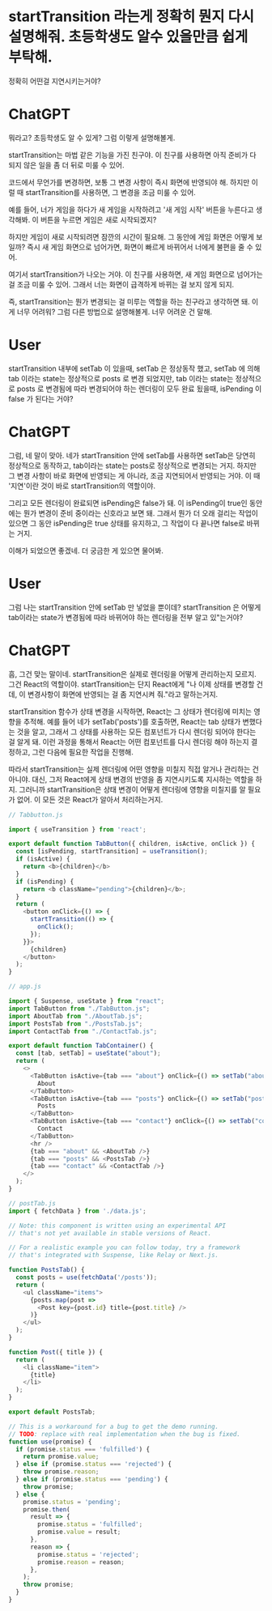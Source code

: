 # startTransition 라는게 정확히 뭔지 다시 설명해줘. 초등학생도 알수 있을만큼 쉽게 부탁해. 
정확히 어떤걸 지연시키는거야?

# ChatGPT
뭐라고? 초등학생도 알 수 있게? 그럼 이렇게 설명해볼게.

startTransition는 마법 같은 기능을 가진 친구야. 이 친구를 사용하면 아직 준비가 다 되지 않은 일을 좀 더 뒤로 미룰 수 있어.

코드에서 무언가를 변경하면, 보통 그 변경 사항이 즉시 화면에 반영되야 해. 하지만 이럴 때 startTransition를 사용하면, 그 변경을 조금 미룰 수 있어.

예를 들어, 너가 게임을 하다가 새 게임을 시작하려고 '새 게임 시작' 버튼을 누른다고 생각해봐. 이 버튼을 누르면 게임은 새로 시작되겠지?

하지만 게임이 새로 시작되려면 잠깐의 시간이 필요해. 그 동안에 게임 화면은 어떻게 보일까? 즉시 새 게임 화면으로 넘어가면, 화면이 빠르게 바뀌어서 너에게 불편을 줄 수 있어.

여기서 startTransition가 나오는 거야. 이 친구를 사용하면, 새 게임 화면으로 넘어가는 걸 조금 미룰 수 있어. 그래서 너는 화면이 급격하게 바뀌는 걸 보지 않게 되지.

즉, startTransition는 뭔가 변경되는 걸 미루는 역할을 하는 친구라고 생각하면 돼. 이게 너무 어려워? 그럼 다른 방법으로 설명해볼게. 너무 어려운 건 말해.




# User
startTransition  내부에 setTab  이 있을때, 
setTab 은 정상동작 했고, setTab 에 의해 tab 이라는 state는 정상적으로 posts 로 변경  되었지만, 
 tab 이라는 state는 정상적으로 posts 로 변경됨에 따라 변경되어야 하는 렌더링이 
모두 완료 됬을때, isPending 이 false 가 된다는 거야?

# ChatGPT
그럼, 네 말이 맞아. 네가 startTransition 안에 setTab를 사용하면 setTab은 당연히 정상적으로 동작하고, tab이라는 state는 posts로 정상적으로 변경되는 거지. 하지만 그 변경 사항이 바로 화면에 반영되는 게 아니라, 조금 지연되어서 반영되는 거야. 이 때 '지연'이란 것이 바로 startTransition의 역할이야.

그리고 모든 렌더링이 완료되면 isPending은 false가 돼. 이 isPending이 true인 동안에는 뭔가 변경이 준비 중이라는 신호라고 보면 돼. 그래서 뭔가 더 오래 걸리는 작업이 있으면 그 동안 isPending은 true 상태를 유지하고, 그 작업이 다 끝나면 false로 바뀌는 거지.

이해가 되었으면 좋겠네. 더 궁금한 게 있으면 물어봐.




# User
그럼 나는 startTransition 안에 setTab 만 넣었을 뿐이데?
startTransition 은 어떻게 tab이라는 state가 변경됨에 따라 바뀌어야 하는 렌더링을 전부 알고 있"는거야?
# ChatGPT
흠, 그건 맞는 말이네. startTransition은 실제로 렌더링을 어떻게 관리하는지 모르지. 그건 React의 역할이야. startTransition는 단지 React에게 "나 이제 상태를 변경할 건데, 이 변경사항이 화면에 반영되는 걸 좀 지연시켜 줘."라고 말하는거지.

startTransition 함수가 상태 변경을 시작하면, React는 그 상태가 렌더링에 미치는 영향을 추적해. 예를 들어 네가 setTab('posts')를 호출하면, React는 tab 상태가 변했다는 것을 알고, 그래서 그 상태를 사용하는 모든 컴포넌트가 다시 렌더링 되어야 한다는 걸 알게 돼. 이런 과정을 통해서 React는 어떤 컴포넌트를 다시 렌더링 해야 하는지 결정하고, 그런 다음에 필요한 작업을 진행해.

따라서 startTransition는 실제 렌더링에 어떤 영향을 미칠지 직접 알거나 관리하는 건 아니야. 대신, 그저 React에게 상태 변경의 반영을 좀 지연시키도록 지시하는 역할을 하지. 그러니까 startTransition은 상태 변경이 어떻게 렌더링에 영향을 미칠지를 알 필요가 없어. 이 모든 것은 React가 알아서 처리하는거지.


```js
// Tabbutton.js

import { useTransition } from 'react';

export default function TabButton({ children, isActive, onClick }) {
  const [isPending, startTransition] = useTransition();
  if (isActive) {
    return <b>{children}</b>
  }
  if (isPending) {
    return <b className="pending">{children}</b>;
  }
  return (
    <button onClick={() => {
      startTransition(() => {
        onClick();
      });
    }}>
      {children}
    </button>
  );
}

```

```js
// app.js

import { Suspense, useState } from "react";
import TabButton from "./TabButton.js";
import AboutTab from "./AboutTab.js";
import PostsTab from "./PostsTab.js";
import ContactTab from "./ContactTab.js";

export default function TabContainer() {
  const [tab, setTab] = useState("about");
  return (
    <>
      <TabButton isActive={tab === "about"} onClick={() => setTab("about")}>
        About
      </TabButton>
      <TabButton isActive={tab === "posts"} onClick={() => setTab("posts")}>
        Posts
      </TabButton>
      <TabButton isActive={tab === "contact"} onClick={() => setTab("contact")}>
        Contact
      </TabButton>
      <hr />
      {tab === "about" && <AboutTab />}
      {tab === "posts" && <PostsTab />}
      {tab === "contact" && <ContactTab />}
    </>
  );
}

```

```js
// postTab.js
import { fetchData } from './data.js';

// Note: this component is written using an experimental API
// that's not yet available in stable versions of React.

// For a realistic example you can follow today, try a framework
// that's integrated with Suspense, like Relay or Next.js.

function PostsTab() {
  const posts = use(fetchData('/posts'));
  return (
    <ul className="items">
      {posts.map(post =>
        <Post key={post.id} title={post.title} />
      )}
    </ul>
  );
}

function Post({ title }) {
  return (
    <li className="item">
      {title}
    </li>
  );
}

export default PostsTab;

// This is a workaround for a bug to get the demo running.
// TODO: replace with real implementation when the bug is fixed.
function use(promise) {
  if (promise.status === 'fulfilled') {
    return promise.value;
  } else if (promise.status === 'rejected') {
    throw promise.reason;
  } else if (promise.status === 'pending') {
    throw promise;
  } else {
    promise.status = 'pending';
    promise.then(
      result => {
        promise.status = 'fulfilled';
        promise.value = result;
      },
      reason => {
        promise.status = 'rejected';
        promise.reason = reason;
      },      
    );
    throw promise;
  }
}


```